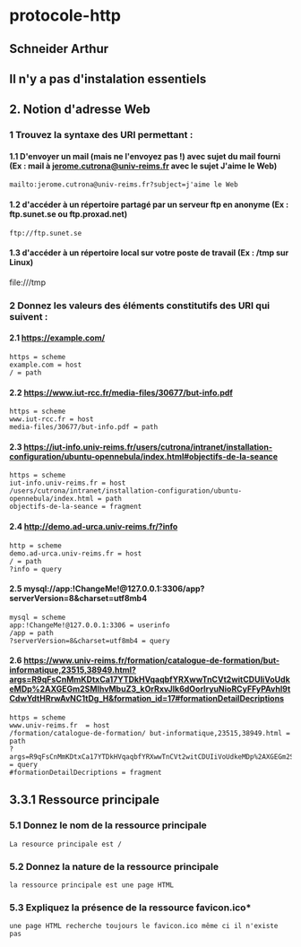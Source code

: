 # protocole-http
## Schneider Arthur
## Il n'y a pas d'instalation essentiels

## 2. Notion d'adresse Web 
### 1 Trouvez la syntaxe des URI permettant :

#### 1.1 D'envoyer un mail (mais ne l'envoyez pas !) avec sujet du mail fourni (Ex : mail à jerome.cutrona@univ-reims.fr avec le sujet J'aime le Web)  
    mailto:jerome.cutrona@univ-reims.fr?subject=j'aime le Web

#### 1.2 d'accéder à un répertoire partagé par un serveur ftp en anonyme (Ex : ftp.sunet.se ou ftp.proxad.net)
    ftp://ftp.sunet.se

#### 1.3 d'accéder à un répertoire local sur votre poste de travail (Ex : /tmp sur Linux) 
file:///tmp

### 2 Donnez les valeurs des éléments constitutifs des URI qui suivent :

#### 2.1 https://example.com/
    https = scheme
    example.com = host
    / = path

#### 2.2 https://www.iut-rcc.fr/media-files/30677/but-info.pdf
    https = scheme
    www.iut-rcc.fr = host
    media-files/30677/but-info.pdf = path

#### 2.3 https://iut-info.univ-reims.fr/users/cutrona/intranet/installation-configuration/ubuntu-opennebula/index.html#objectifs-de-la-seance
    https = scheme
    iut-info.univ-reims.fr = host
    /users/cutrona/intranet/installation-configuration/ubuntu-opennebula/index.html = path
    objectifs-de-la-seance = fragment

#### 2.4 http://demo.ad-urca.univ-reims.fr/?info
    http = scheme
    demo.ad-urca.univ-reims.fr = host
    / = path
    ?info = query

#### 2.5 mysql://app:!ChangeMe!@127.0.0.1:3306/app?serverVersion=8&charset=utf8mb4
    mysql = scheme
    app:!ChangeMe!@127.0.0.1:3306 = userinfo
    /app = path
    ?serverVersion=8&charset=utf8mb4 = query

#### 2.6 https://www.univ-reims.fr/formation/catalogue-de-formation/but-informatique,23515,38949.html?args=R9qFsCnMmKDtxCa17YTDkHVqaqbfYRXwwTnCVt2witCDUIiVoUdkeMDp%2AXGEGm2SMIhvMbuZ3_kOrRxvJlk6dOorIryuNioRCyFFyPAvhl9tCdwYdtHRrwAvNC1tDg_H&formation_id=17#formationDetailDecriptions 
    https = scheme
    www.univ-reims.fr  = host
    /formation/catalogue-de-formation/ but-informatique,23515,38949.html = path
    ?args=R9qFsCnMmKDtxCa17YTDkHVqaqbfYRXwwTnCVt2witCDUIiVoUdkeMDp%2AXGEGm2SMIhvMbuZ3_kOrRxvJlk6dOorIryuNioRCyFFyPAvhl9tCdwYdtHRrwAvNC1tDg_H&formation_id=17 = query
    #formationDetailDecriptions = fragment

## 3.3.1 Ressource principale 
### 5.1 Donnez le nom de la ressource principale 
    La resource principale est /

### 5.2 Donnez la nature de la ressource principale 
    la ressource principale est une page HTML

### 5.3 Expliquez la présence de la ressource favicon.ico*
    une page HTML recherche toujours le favicon.ico même ci il n'existe pas

